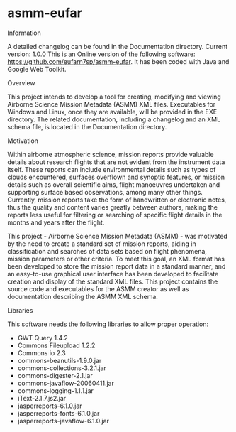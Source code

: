 # asmm-eufar

Information 

A detailed changelog can be found in the Documentation directory. Current version: 1.0.0
This is an Online version of the following software: https://github.com/eufarn7sp/asmm-eufar. It has been coded with Java and Google Web Toolkit.

Overview

This project intends to develop a tool for creating, modifying and viewing Airborne Science Mission Metadata (ASMM) XML files. Executables for Windows and Linux, once they are available, will be provided in the EXE directory. The related documentation, including a changelog and an XML schema file, is located in the Documentation directory. 

Motivation

Within airborne atmospheric science, mission reports provide valuable details about research flights that are not evident from the instrument data itself. These reports can include environmental details such as types of clouds encountered, surfaces overflown and synoptic features, or mission details such as overall scientific aims, flight manoeuvres undertaken and supporting surface based observations, among many other things. Currently, mission reports take the form of handwritten or electronic notes, thus the quality and content varies greatly between authors, making the reports less useful for filtering or searching of specific flight details in the months and years after the flight.

This project - Airborne Science Mission Metadata (ASMM) - was motivated by the need to create a standard set of mission reports, aiding in classification and searches of data sets based on flight phenomena, mission parameters or other criteria. To meet this goal, an XML format has been developed to store the mission report data in a standard manner, and an easy-to-use graphical user interface has been developed to facilitate creation and display of the standard XML files. This project contains the source code and executables for the ASMM creator as well as documentation describing the ASMM XML schema.

Libraries

This software needs the following libraries to allow proper operation:
  - GWT Query 1.4.2
  - Commons Fileupload 1.2.2
  - Commons io 2.3
  - commons-beanutils-1.9.0.jar
  - commons-collections-3.2.1.jar
  - commons-digester-2.1.jar
  - commons-javaflow-20060411.jar
  - commons-logging-1.1.1.jar
  - iText-2.1.7.js2.jar
  - jasperreports-6.1.0.jar
  - jasperreports-fonts-6.1.0.jar
  - jasperreports-javaflow-6.1.0.jar

